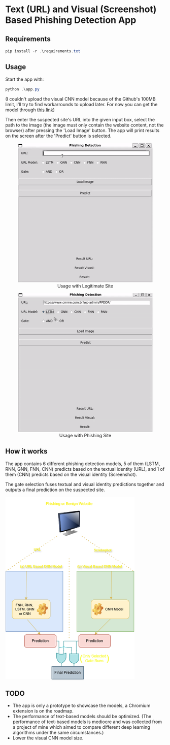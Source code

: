 # Text (URL) and Visual (Screenshot) Based Phishing Detection App 

## Requirements

```Powershell
pip install -r .\requirements.txt
```

## Usage
Start the app with:
```Powershell
python .\app.py
```

(I couldn't upload the visual CNN model because of the Github's 100MB limit, I'll try to find workarrounds to upload later. For now you can get the model through [this link](https://drive.google.com/file/d/166MW_hx-bPX31sBF7hbFdCPeDz23Y12l/view?usp=sharing))

Then enter the suspected site's URL into the given input box, select the path to the image (the image must only contain the website content, not the browser) after pressing the 'Load Image' button. 
The app will print results on the screen after the 'Predict' button is selected.
<figure style="text-align: center;">
    <img src="readme_assests/legit.gif" alt="Usage Legit">
    <figcaption>Usage with Legitimate Site</figcaption>
</figure>

<figure style="text-align: center;">
    <img src="readme_assests/phish.gif" alt="Usage Phish">
    <figcaption>Usage with Phishing Site</figcaption>
</figure>

## How it works
The app contains 6 different phishing detection models, 5 of them (LSTM, RNN, GNN, FNN, CNN) predicts based on the textual identity (URL), and 1 of them (CNN) predicts based on the visual identity (Screenshot).

The gate selection fuses textual and visual identity predictions together and outputs a final prediction on the suspected site.

![System Design](readme_assests/system_design.png)

## TODO 
- The app is only a prototype to showcase the models, a Chromium extension is on the roadmap.
- The performance of text-based models should be optimized. (The performance of text-based models is mediocre and was collected from a project of mine which aimed to compare different deep learning algorithms under the same circumstances.)
- Lower the visual CNN model size.
